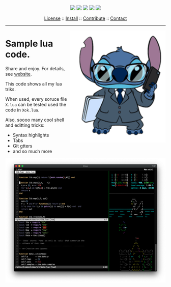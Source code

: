 


 
 
<p align=center><img 
src="https://img.shields.io/badge/language-lua-orange">&nbsp;<img 
src="https://img.shields.io/badge/purpose-ai,se-blueviolet">&nbsp;<img 
src="https://img.shields.io/badge/platform-mac,*nux-informational">&nbsp;<img 
src="https://img.shields.io/badge/license-Bsd2-informational">&nbsp;<img
src="https://travis-ci.org/timm/lua.svg?branch=master"> </p> 
<p align=center><a 
href="LICENSE.md">License</a> :: <a 
href="INSTALL.md">Install</a> :: <a
href="CODE_OF_CONDUCT.md">Contribute</a> :: <a 
href="CONTACT.md">Contact</a> <hr></p>

<img src="etc/img/stitch.png" align=right width=300>

# Sample lua code. 

Share and enjoy. For details, see [website](http://menzies.us/lua). 

This code shows all my lua triks.

When used, every soruce file `X.lua` can be tested used the code in `Xok.lua`.

Also, soooo many cool shell and editting tricks:

- Syntax highlights
- Tabs
- Git gtters
- and so much more

<a href="etc/img/screen-vim.png"><img align=center width=700 src="etc/img/screen-vim.png"> </a> 



